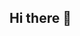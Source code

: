## Hi there 👋

<!--
**Mrshox002/Mrshox002** is a ✨ _special_ ✨ repository because its `README.md` (this file) appears on your GitHub profile.

- 🌱 I’m currently learning DevOPS
- 💬 Ask me about DevOPS
- 📫 How to reach me: mrshox002@gmail.com or @great_coder on telegram
- ⚡ Fun fact: I'm really into IT business and startups
-->
